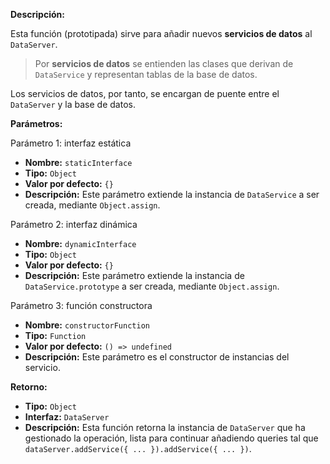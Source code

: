 **Descripción:**

Esta función (prototipada) sirve para añadir nuevos **servicios de datos** al `DataServer`.

> Por **servicios de datos** se entienden las clases que derivan de `DataService` y representan tablas de la base de datos.

Los servicios de datos, por tanto, se encargan de puente entre el `DataServer` y la base de datos.

**Parámetros:**

Parámetro 1: interfaz estática

  - **Nombre:** `staticInterface`
  - **Tipo:** `Object`
  - **Valor por defecto:** `{}`
  - **Descripción:** Este parámetro extiende la instancia de `DataService` a ser creada, mediante `Object.assign`.

Parámetro 2: interfaz dinámica

  - **Nombre:** `dynamicInterface`
  - **Tipo:** `Object`
  - **Valor por defecto:** `{}`
  - **Descripción:** Este parámetro extiende la instancia de `DataService.prototype` a ser creada, mediante `Object.assign`.

Parámetro 3: función constructora

  - **Nombre:** `constructorFunction`
  - **Tipo:** `Function`
  - **Valor por defecto:** `() => undefined`
  - **Descripción:** Este parámetro es el constructor de instancias del servicio.

**Retorno:**

  - **Tipo:** `Object`
  - **Interfaz:** `DataServer`
  - **Descripción:** Esta función retorna la instancia de `DataServer` que ha gestionado la operación, lista para continuar añadiendo queries tal que `dataServer.addService({ ... }).addService({ ... })`.
